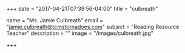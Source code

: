 +++
date = "2017-04-21T07:39:56-04:00"
title = "culbreath"

name = "Ms. Jamie Culbreath"
email = "jamie.culbreath@tcmstornadoes.com"
subject =  "Reading Resource Teacher"
description =  ""
image = "/images/culbreath.jpg"

+++

